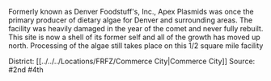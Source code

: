 Formerly known as Denver Foodstuff's, Inc., Apex Plasmids was once the primary producer of dietary algae for Denver and surrounding areas. The facility was heavily damaged in the year of the comet and never fully rebuilt. This site is now a shell of its former self and all of the growth has moved up north. Processing of the algae still takes place on this 1/2 square mile facility

District: [[../../../Locations/FRFZ/Commerce City|Commerce City]]
Source: #2nd #4th